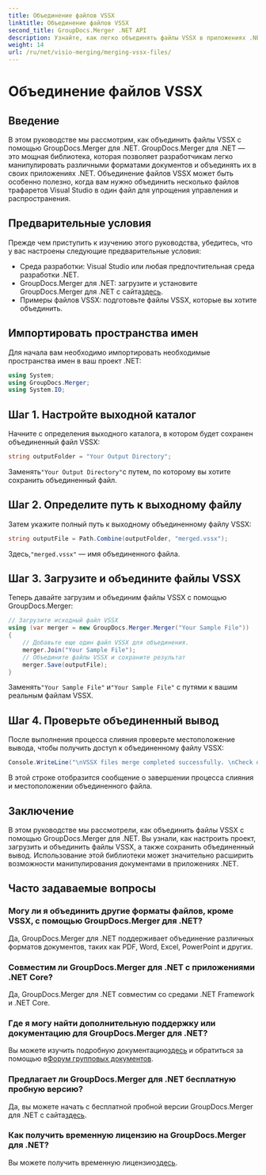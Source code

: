 ```yaml
---
title: Объединение файлов VSSX
linktitle: Объединение файлов VSSX
second_title: GroupDocs.Merger .NET API
description: Узнайте, как легко объединять файлы VSSX в приложениях .NET с помощью GroupDocs.Merger, повышая эффективность управления документами.
weight: 14
url: /ru/net/visio-merging/merging-vssx-files/
---
```


# Объединение файлов VSSX

## Введение
В этом руководстве мы рассмотрим, как объединить файлы VSSX с помощью GroupDocs.Merger для .NET. GroupDocs.Merger для .NET — это мощная библиотека, которая позволяет разработчикам легко манипулировать различными форматами документов и объединять их в своих приложениях .NET. Объединение файлов VSSX может быть особенно полезно, когда вам нужно объединить несколько файлов трафаретов Visual Studio в один файл для упрощения управления и распространения.
## Предварительные условия
Прежде чем приступить к изучению этого руководства, убедитесь, что у вас настроены следующие предварительные условия:
- Среда разработки: Visual Studio или любая предпочтительная среда разработки .NET.
-  GroupDocs.Merger для .NET: загрузите и установите GroupDocs.Merger для .NET с сайта[здесь](https://releases.groupdocs.com/merger/net/).
- Примеры файлов VSSX: подготовьте файлы VSSX, которые вы хотите объединить.

## Импортировать пространства имен
Для начала вам необходимо импортировать необходимые пространства имен в ваш проект .NET:
```csharp
using System; 
using GroupDocs.Merger;
using System.IO;
```
## Шаг 1. Настройте выходной каталог
Начните с определения выходного каталога, в котором будет сохранен объединенный файл VSSX:
```csharp
string outputFolder = "Your Output Directory";
```
 Заменять`"Your Output Directory"`с путем, по которому вы хотите сохранить объединенный файл.
## Шаг 2. Определите путь к выходному файлу
Затем укажите полный путь к выходному объединенному файлу VSSX:
```csharp
string outputFile = Path.Combine(outputFolder, "merged.vssx");
```
 Здесь,`"merged.vssx"` — имя объединенного файла.
## Шаг 3. Загрузите и объедините файлы VSSX
Теперь давайте загрузим и объединим файлы VSSX с помощью GroupDocs.Merger:
```csharp
// Загрузите исходный файл VSSX
using (var merger = new GroupDocs.Merger.Merger("Your Sample File"))
{
    // Добавьте еще один файл VSSX для объединения.
    merger.Join("Your Sample File");
    // Объедините файлы VSSX и сохраните результат
    merger.Save(outputFile);
}
```
 Заменять`"Your Sample File"` и`"Your Sample File"` с путями к вашим реальным файлам VSSX.
## Шаг 4. Проверьте объединенный вывод
После выполнения процесса слияния проверьте местоположение вывода, чтобы получить доступ к объединенному файлу VSSX:
```csharp
Console.WriteLine("\nVSSX files merge completed successfully. \nCheck output in {0}", outputFolder);
```
В этой строке отобразится сообщение о завершении процесса слияния и местоположении объединенного файла.

## Заключение
В этом руководстве мы рассмотрели, как объединить файлы VSSX с помощью GroupDocs.Merger для .NET. Вы узнали, как настроить проект, загрузить и объединить файлы VSSX, а также сохранить объединенный вывод. Использование этой библиотеки может значительно расширить возможности манипулирования документами в приложениях .NET.

## Часто задаваемые вопросы
### Могу ли я объединить другие форматы файлов, кроме VSSX, с помощью GroupDocs.Merger для .NET?
Да, GroupDocs.Merger для .NET поддерживает объединение различных форматов документов, таких как PDF, Word, Excel, PowerPoint и других.
### Совместим ли GroupDocs.Merger для .NET с приложениями .NET Core?
Да, GroupDocs.Merger для .NET совместим со средами .NET Framework и .NET Core.
### Где я могу найти дополнительную поддержку или документацию для GroupDocs.Merger для .NET?
 Вы можете изучить подробную документацию[здесь](https://tutorials.groupdocs.com/merger/net/) и обратиться за помощью в[Форум групповых документов](https://forum.groupdocs.com/c/merger/32).
### Предлагает ли GroupDocs.Merger для .NET бесплатную пробную версию?
 Да, вы можете начать с бесплатной пробной версии GroupDocs.Merger для .NET с сайта[здесь](https://releases.groupdocs.com/).
### Как получить временную лицензию на GroupDocs.Merger для .NET?
 Вы можете получить временную лицензию[здесь](https://purchase.groupdocs.com/temporary-license/).
